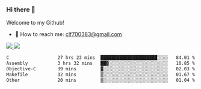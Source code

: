 ### Hi there 👋

<!--
**clingfei/clingfei** is a ✨ _special_ ✨ repository because its `README.md` (this file) appears on your GitHub profile.

Here are some ideas to get you started:

- 🔭 I’m currently working on ...
- 🌱 I’m currently learning ...
- 👯 I’m looking to collaborate on ...
- 🤔 I’m looking for help with ...
- 💬 Ask me about ...
- 📫 How to reach me: ...
- 😄 Pronouns: ...
- ⚡ Fun fact: ...
-->
Welcome to my Github!
- 📧 How to reach me: clf700383@gmail.com

<a href="https://github.com/anuraghazra/github-readme-stats">
  <img src="https://github-readme-stats.vercel.app/api?username=clingfei&count_private=true&show_icons=true&include_all_commits=true&line_height=21&hide_border=true&repo=github-readme-stats" />
</a>
<a href="https://github.com/anuraghazra/convoychat">
  <img src="https://github-readme-stats.vercel.app/api/top-langs/?username=clingfei&hide=Tcl,Perl,Makefile,CSS,HTML,Yacc,Lex,Verilog&langs_count=6&layout=compact&hide_border=true&repo=convoychat" />
</a>

<!--START_SECTION:waka-->

```txt
C                  27 hrs 23 mins  █████████████████████░░░░   84.01 %
Assembly           3 hrs 32 mins   ██▓░░░░░░░░░░░░░░░░░░░░░░   10.85 %
Objective-C        39 mins         ▓░░░░░░░░░░░░░░░░░░░░░░░░   02.03 %
Makefile           32 mins         ▒░░░░░░░░░░░░░░░░░░░░░░░░   01.67 %
Other              20 mins         ▒░░░░░░░░░░░░░░░░░░░░░░░░   01.04 %
```

<!--END_SECTION:waka-->
